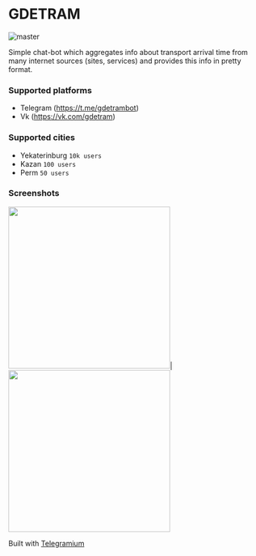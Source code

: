 # GDETRAM

![master](https://github.com/oybek/gdetram/workflows/master/badge.svg)

Simple chat-bot which aggregates info about transport arrival time from many
internet sources (sites, services) and provides this info in pretty format.

### Supported platforms

- Telegram (https://t.me/gdetrambot)
- Vk (https://vk.com/gdetram)

### Supported cities

- Yekaterinburg `10k users`
- Kazan `100 users`
- Perm `50 users`

### Screenshots

<img src="https://i.imgur.com/VMEynEs.jpg" width="320">|<img src="https://i.imgur.com/5Tub9cJ.jpg" width="320">

Built with [Telegramium](https://github.com/apimorphism/telegramium)
